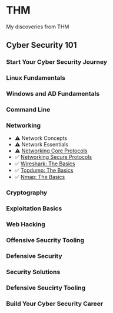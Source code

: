 # THM
My discoveries from THM


## Cyber Security 101
### Start Your Cyber Security Journey
### Linux Fundamentals
### Windows and AD Fundamentals
### Command Line
### Networking
- ⚠️ Network Concepts
- ⚠️ Network Essentials
- ⚠️ [Networking Core Protocols](Rooms/NetworkingCoreProtocols.md)
- ✅ [Networking Secure Protocols](Rooms/NetworkingSecureProtocols.md)
- ✅ [Wireshark: The Basics](Rooms/WiresharkTheBasics.md)
- ✅ [Tcpdump: The Basics](Rooms/TcpdumpTheBasics.md)
- ✅ [Nmap: The Basics](Rooms/NmapTheBasics.md)
### Cryptography
### Exploitation Basics
### Web Hacking
### Offensive Seucrity Tooling
### Defensive Security
### Security Solutions
### Defensive Seucirty Tooling
### Build Your Cyber Security Career
